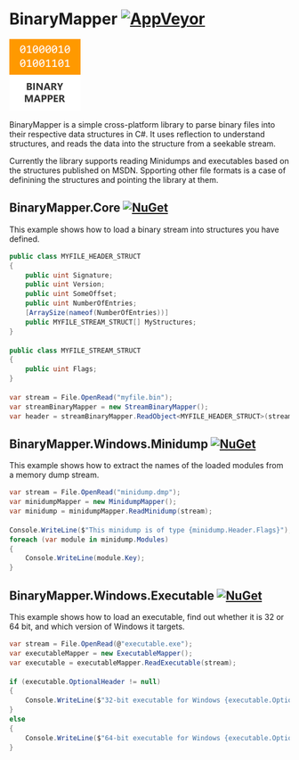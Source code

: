 # BinaryMapper [![AppVeyor](https://ci.appveyor.com/api/projects/status/raisen0g2fdmc0js/branch/master?svg=true)](https://ci.appveyor.com/project/alanedwardes/binarymapper)
<img width="128" height="128" src="logo.png"/>

BinaryMapper is a simple cross-platform library to parse binary files into their respective data structures in C#. It uses reflection to understand structures, and reads the data into the structure from a seekable stream.

Currently the library supports reading Minidumps and executables based on the structures published on MSDN. Spporting other file formats is a case of definining the structures and pointing the library at them.

## BinaryMapper.Core [![NuGet](https://img.shields.io/nuget/v/BinaryMapper.Core.svg)](https://www.nuget.org/packages/BinaryMapper.Core/)
This example shows how to load a binary stream into structures you have defined.
```csharp
public class MYFILE_HEADER_STRUCT
{
    public uint Signature;
    public uint Version;
    public uint SomeOffset;
    public uint NumberOfEntries;
    [ArraySize(nameof(NumberOfEntries))]
    public MYFILE_STREAM_STRUCT[] MyStructures;
}

public class MYFILE_STREAM_STRUCT
{
    public uint Flags;
}

var stream = File.OpenRead("myfile.bin");
var streamBinaryMapper = new StreamBinaryMapper();
var header = streamBinaryMapper.ReadObject<MYFILE_HEADER_STRUCT>(stream);
```

## BinaryMapper.Windows.Minidump [![NuGet](https://img.shields.io/nuget/v/BinaryMapper.Windows.Minidump.svg)](https://www.nuget.org/packages/BinaryMapper.Windows.Minidump/)
This example shows how to extract the names of the loaded modules from a memory dump stream.
```csharp
var stream = File.OpenRead("minidump.dmp");
var minidumpMapper = new MinidumpMapper();
var minidump = minidumpMapper.ReadMinidump(stream);

Console.WriteLine($"This minidump is of type {minidump.Header.Flags}");
foreach (var module in minidump.Modules)
{
    Console.WriteLine(module.Key);
}
```

## BinaryMapper.Windows.Executable [![NuGet](https://img.shields.io/nuget/v/BinaryMapper.Windows.Executable.svg)](https://www.nuget.org/packages/BinaryMapper.Windows.Executable/)
This example shows how to load an executable, find out whether it is 32 or 64 bit, and which version of Windows it targets.
```csharp
var stream = File.OpenRead(@"executable.exe");
var executableMapper = new ExecutableMapper();
var executable = executableMapper.ReadExecutable(stream);

if (executable.OptionalHeader != null)
{
    Console.WriteLine($"32-bit executable for Windows {executable.OptionalHeader.OperatingSystemVersion}");
}
else
{
    Console.WriteLine($"64-bit executable for Windows {executable.OptionalHeader64.OperatingSystemVersion}");
}
```
